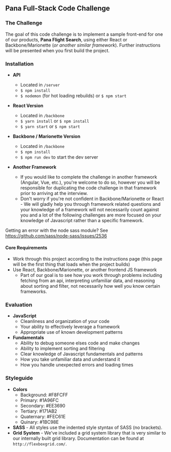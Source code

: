 ## Pana Full-Stack Code Challenge

### The Challenge

The goal of this code challenge is to implement a sample front-end for one of our products, **Pana Flight Search**, using either React or Backbone/Marionette (_or another similar framework_). Further instructions will be presented when you first build the project.

### Installation

- **API**

  - Located in `/server`
  - `$ npm install`
  - `$ nodemon` (for hot loading rebuilds) or `$ npm start`

- **React Version**

  - Located in `/backbone`
  - `$ yarn install` or `$ npm install`
  - `$ yarn start` or `$ npm start`

- **Backbone / Marionette Version**

  - Located in `/backbone`
  - `$ npm install`
  - `$ npm run dev` to start the dev server

- **Another Framework**
  - If you would like to complete the challenge in another framework (Angular, Vue, etc.), you're welcome to do so, however you will be responsible for duplicating the code challenge in that framework prior to arriving at the interview.
  - Don't worry if you're not confident in Backbone/Marionette or React - We will gladly help you through framework related questions and your knowledge of a framework will not necessarily count against you and a lot of the following challenges are more focused on your knowledge of Javascript rather than a specific framework.

Getting an error with the node sass module? See https://github.com/sass/node-sass/issues/2536

#### Core Requirements

- Work through this project according to the instructions page (this page will be the first thing that loads when the project builds)
- Use React, Backbone/Marionette, or another frontend JS framework
  - Part of our goal is to see how you work through problems including fetching from an api, interpreting unfamiliar data, and reasoning about sorting and filter, not necessarily how well you know certain frameworks.

### Evaluation

- **JavaScript**
  - Cleanliness and organization of your code
  - Your ability to effectively leverage a framework
  - Appropriate use of known development patterns
- **Fundamentals**
  - Ability to debug someone elses code and make changes
  - Ability to implement sorting and filtering
  - Clear knowledge of Javascript fundamentals and patterns
  - How you take unfamiliar data and understand it
  - How you handle unexpected errors and loading times

### Styleguide

- **Colors**
  - Background: #F8FCFF
  - Primary: #1A96FC
  - Secondary: #EE3690
  - Tertiary: #171AB2
  - Quaternary: #FEC61E
  - Quinary: #1BC98E
- **SASS** - All styles use the indented style styntax of SASS (no brackets).
- **Grid System** - We've included a grid system library that is very similar to our internally built grid library. Documentation can be found at `http://flexboxgrid.com/`.
